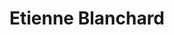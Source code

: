 ---
title: Etienne Blanchard

faction:
  sort: Blanchard
  given: Blanchard

parents:
  - name: "Philippe Blanchard"
    type: "Father"
  - name: "Sophie Blanchard"
    type: "Mother"

siblings:
  - name: "Isabelle Santini"
    type: Sister

partners:
  - name: "Giovanna Santini"
    type: "Wife"

children:
  - name: "Emilia Santini"
    type: "Daughter"

char_data:
  - element_title: "Pronouns"
    element: ""
  - element_title: "Race"
    element: ""
  - element_title: "Age"
    element: ""
  - element_title: "Height"
    element: ""
  - element_title: "Hair"
    element: ""
  - element_title: "Skin"
    element: ""
  - element_title: "Eyes"
    element: ""

excerpt: "The husband of Giovanna Santini, and aid to her family's financial endeavors. He dutifully following his wife's lead in handling their affairs, and the pair are quite happy."
---